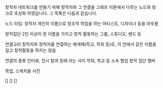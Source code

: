 창작자 네트워크를 만들기 위해 창작자와 그 연결을 그래프 이론에서 다루는 노드와 링크로 
추상화 하였습니다. 그 목록은 다음과 같습니다. 

노드 타입:
창작자
개인의 이름으로 창조적 작업을 하는 아티스트, 디자이너 등을 아우름 

창작집단
2인 이상이 한 이름을 가지고 창작 활동하는 그룹, 스튜디오, 밴드 등 

연결고리 
창작자와 창작자를 연결하는 매개체(학교, 학회 등)로, 이 안에서 같은 이름을 걸고 창작활동을 하지는 않음

연결의 종류
인터뷰, 전시 참여
원래 아는 사이
학회, 학교 등 소속 
협업 
창작 집단 멤버 

목업, 스케치들 사진 

[]
[]
[]